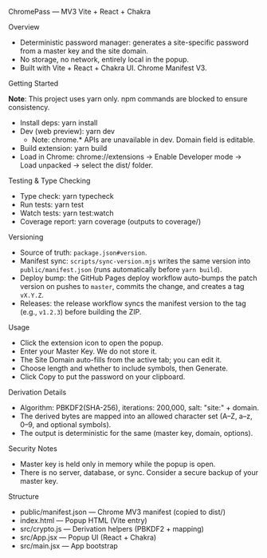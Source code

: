 ChromePass — MV3 Vite + React + Chakra

Overview

- Deterministic password manager: generates a site-specific password from a master key and the site domain.
- No storage, no network, entirely local in the popup.
- Built with Vite + React + Chakra UI. Chrome Manifest V3.

Getting Started

**Note**: This project uses yarn only. npm commands are blocked to ensure consistency.

- Install deps: yarn install
- Dev (web preview): yarn dev
  - Note: chrome.\* APIs are unavailable in dev. Domain field is editable.
- Build extension: yarn build
- Load in Chrome: chrome://extensions → Enable Developer mode → Load unpacked → select the dist/ folder.

Testing & Type Checking

- Type check: yarn typecheck
- Run tests: yarn test
- Watch tests: yarn test:watch
- Coverage report: yarn coverage (outputs to coverage/)

Versioning

- Source of truth: `package.json#version`.
- Manifest sync: `scripts/sync-version.mjs` writes the same version into `public/manifest.json` (runs automatically before `yarn build`).
- Deploy bump: the GitHub Pages deploy workflow auto-bumps the patch version on pushes to `master`, commits the change, and creates a tag `vX.Y.Z`.
- Releases: the release workflow syncs the manifest version to the tag (e.g., `v1.2.3`) before building the ZIP.

Usage

- Click the extension icon to open the popup.
- Enter your Master Key. We do not store it.
- The Site Domain auto-fills from the active tab; you can edit it.
- Choose length and whether to include symbols, then Generate.
- Click Copy to put the password on your clipboard.

Derivation Details

- Algorithm: PBKDF2(SHA-256), iterations: 200,000, salt: "site:" + domain.
- The derived bytes are mapped into an allowed character set (A–Z, a–z, 0–9, and optional symbols).
- The output is deterministic for the same (master key, domain, options).

Security Notes

- Master key is held only in memory while the popup is open.
- There is no server, database, or sync. Consider a secure backup of your master key.

Structure

- public/manifest.json — Chrome MV3 manifest (copied to dist/)
- index.html — Popup HTML (Vite entry)
- src/crypto.js — Derivation helpers (PBKDF2 + mapping)
- src/App.jsx — Popup UI (React + Chakra)
- src/main.jsx — App bootstrap
